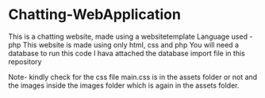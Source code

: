 # Chatting-WebApplication

This is a chatting website, made using a websitetemplate
Language used - php
This website is made using only html, css and php
You will need a database to run this code 
I hava attached the database import file in this repository

Note- kindly check for the css file main.css is in the assets folder or not and the images inside the images folder which is again in the assets folder.
